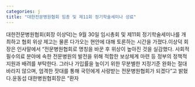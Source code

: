 ```yaml
---
categories: j
title: "대한전문병원협회 임총 및 제11회 정기학술세미나 성료"
---
```

대한전문병원협회(회장 이상덕)는 9월 30일 임시총회 및 제11회 정기학술세미나를 개최하고 협회 위상 제고는 물론 다가오는 현안에 대해 토론하는 시간을 가졌다.이상덕 회장은 인사말에서 “전문병원협회로 명칭을 바꾼 후 위상이 높아진 것을 실감했다. 사회적 필수의료 분야에 속한 전문병원의 발전을 위해 적합한 보상체계 마련 등 정부의 정책적 지원과 배려를 부탁한다. 그러나 가입률을 높이기 위한 무분별한 지정기준 완화는 절대 바라지 않으며, 엄격한 잣대를 통해 국민에게 사랑받는 전문병원협회가 되겠다”고 밝혔다.윤동섭 대한병원협회장은 “환자